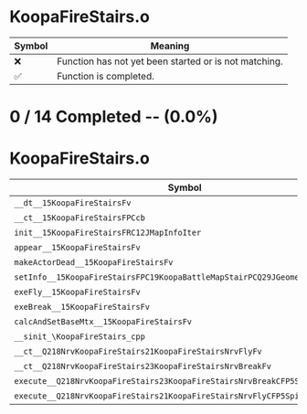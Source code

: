 # KoopaFireStairs.o
| Symbol | Meaning 
| ------------- | ------------- 
| :x: | Function has not yet been started or is not matching. 
| :white_check_mark: | Function is completed. 


# 0 / 14 Completed -- (0.0%)
# KoopaFireStairs.o
| Symbol | Decompiled? |
| ------------- | ------------- |
| `__dt__15KoopaFireStairsFv` | :x: |
| `__ct__15KoopaFireStairsFPCcb` | :x: |
| `init__15KoopaFireStairsFRC12JMapInfoIter` | :x: |
| `appear__15KoopaFireStairsFv` | :x: |
| `makeActorDead__15KoopaFireStairsFv` | :x: |
| `setInfo__15KoopaFireStairsFPC19KoopaBattleMapStairPCQ29JGeometry8TVec3<f>` | :x: |
| `exeFly__15KoopaFireStairsFv` | :x: |
| `exeBreak__15KoopaFireStairsFv` | :x: |
| `calcAndSetBaseMtx__15KoopaFireStairsFv` | :x: |
| `__sinit_\KoopaFireStairs_cpp` | :x: |
| `__ct__Q218NrvKoopaFireStairs21KoopaFireStairsNrvFlyFv` | :x: |
| `__ct__Q218NrvKoopaFireStairs23KoopaFireStairsNrvBreakFv` | :x: |
| `execute__Q218NrvKoopaFireStairs23KoopaFireStairsNrvBreakCFP5Spine` | :x: |
| `execute__Q218NrvKoopaFireStairs21KoopaFireStairsNrvFlyCFP5Spine` | :x: |
